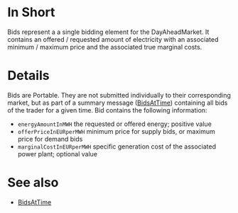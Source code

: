 # In Short

Bids represent a a single bidding element for the DayAheadMarket.
It contains an offered / requested amount of electricity with an associated minimum / maximum price and the associated true marginal costs.

# Details

Bids are Portable.
They are not submitted individually to their corresponding market, but as part of a summary message ([BidsAtTime](./BidsAtTime.md)) containing all bids of the trader for a given time. 
Bid contains the following information:

* `energyAmountInMWH` the requested or offered energy; positive value
* `offerPriceInEURperMWH` minimum price for supply bids, or maximum price for demand bids
* `marginalCostInEURperMWH` specific generation cost of the associated power plant; optional value

# See also

* [BidsAtTime](./BidsAtTime.md)